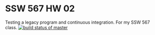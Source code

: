 # SSW 567 HW 02
 Testing a legacy program and continuous integration. For my SSW 567 class.
[![build status of master](https://travis-ci.org/zephyrzambrano/SSW-567-HW-02.svg?branch=master)](https://travis-ci.org/zephyrzambrano/SSW-567-HW-02)